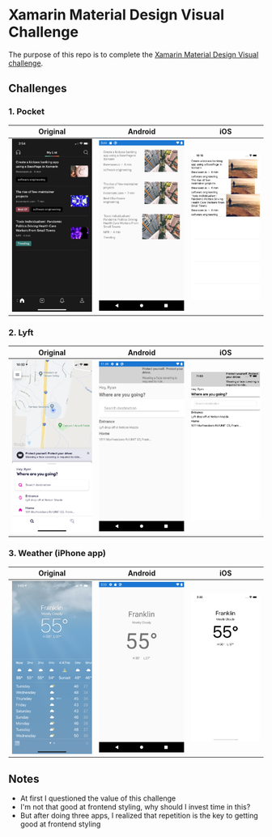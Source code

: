 # Xamarin Material Design Visual Challenge

The purpose of this repo is to complete the [Xamarin Material Design Visual challenge](https://devblogs.microsoft.com/xamarin/visual-challenge-conquered/).

## Challenges

### 1. Pocket

Original | Android | iOS
--- | --- | ---
![](./screenshots/pocket-original.jpeg) | ![](./screenshots/pocket-android.png) | ![](./screenshots/pocket-ios.png)

### 2. Lyft

Original | Android | iOS
--- | --- | ---
![](./screenshots/lyft-original.jpeg) | ![](./screenshots/lyft-android.png) | ![](./screenshots/lyft-ios.png)

### 3. Weather (iPhone app)

Original | Android | iOS
--- | --- | ---
![](./screenshots/weather-original.jpeg) | ![](./screenshots/weather-android.png) | ![](./screenshots/weather-ios.png)

## Notes

- At first I questioned the value of this challenge
- I'm not that good at frontend styling, why should I invest time in this?
- But after doing three apps, I realized that repetition is the key to getting good at frontend styling
